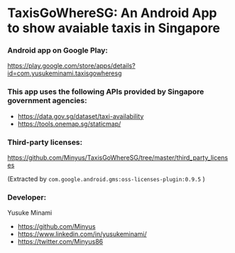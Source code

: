 # TaxisGoWhereSG: An Android App to show avaiable taxis in Singapore

### Android app on Google Play:
https://play.google.com/store/apps/details?id=com.yusukeminami.taxisgowheresg

### This app uses the following APIs provided by Singapore government agencies:

- https://data.gov.sg/dataset/taxi-availability
- https://tools.onemap.sg/staticmap/

### Third-party licenses:
https://github.com/Minyus/TaxisGoWhereSG/tree/master/third_party_licenses

(Extracted by `com.google.android.gms:oss-licenses-plugin:0.9.5` )

### Developer:

Yusuke Minami

- https://github.com/Minyus
- https://www.linkedin.com/in/yusukeminami/
- https://twitter.com/Minyus86

